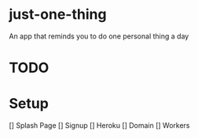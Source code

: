 # just-one-thing
An app that reminds you to do one personal thing a day

# TODO

# Setup
[] Splash Page
[] Signup
[] Heroku
[] Domain
[] Workers
